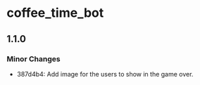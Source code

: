 # coffee_time_bot

## 1.1.0

### Minor Changes

- 387d4b4: Add image for the users to show in the game over.
